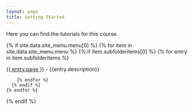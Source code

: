 ```yaml
---
layout: page
title: Getting Started
---
```


Here you can find the tutorials for this course. 

{% if site.data.site_menu.menu[0] %}
  {% for item in site.data.site_menu.menu %}
      {% if item.subfolderitems[0] %}
        {% for entry in item.subfolderitems %}
              
[{{ entry.page }}]({{site.baseurl}}{{entry.url}}) - {{entry.description}}
             
        {% endfor %}
      {% endif %}
    {% endfor %}
{% endif %}


